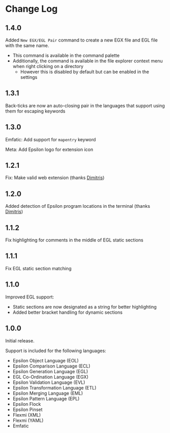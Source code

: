 # Change Log

## 1.4.0

Added `New EGX/EGL Pair` command to create a new EGX file and EGL file with the same name.

- This command is available in the command palette
- Additionally, the command is available in the file explorer context menu when right clicking on a directory
  - However this is disabled by default but can be enabled in the settings

## 1.3.1

Back-ticks are now an auto-closing pair in the languages that support using them for escaping keywords

## 1.3.0

Emfatic: Add support for `mapentry` keyword

Meta: Add Epsilon logo for extension icon

## 1.2.1

Fix: Make valid web extension (thanks [Dimitris](https://github.com/kolovos))

## 1.2.0

Added detection of Epsilon program locations in the terminal (thanks [Dimitris](https://github.com/kolovos))

## 1.1.2

Fix highlighting for comments in the middle of EGL static sections

## 1.1.1

Fix EGL static section matching

## 1.1.0

Improved EGL support:

- Static sections are now designated as a string for better highlighting
- Added better bracket handling for dynamic sections

## 1.0.0

Initial release.

Support is included for the following languages:

- Epsilon Object Language (EOL)
- Epsilon Comparison Language (ECL)
- Epsilon Generation Language (EGL)
- EGL Co-Ordination Language (EGX)
- Epsilon Validation Language (EVL)
- Epsilon Transformation Language (ETL)
- Epsilon Merging Language (EML)
- Epsilon Pattern Language (EPL)
- Epsilon Flock
- Epsilon Pinset
- Flexmi (XML)
- Flexmi (YAML)
- Emfatic
